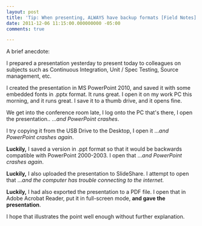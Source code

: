 ```yaml
---
layout: post
title: 'Tip: When presenting, ALWAYS have backup formats [Field Notes]'
date: 2011-12-06 11:15:00.000000000 -05:00
comments: true

---
```

A brief anecdote:

I prepared a presentation yesterday to present today to colleagues on subjects such as Continuous Integration, Unit / Spec Testing, Source management, etc.

I created the presentation in MS PowerPoint 2010, and saved it with some embedded fonts in .pptx format. It runs great. I open it on my work PC this morning, and it runs great. I save it to a thumb drive, and it opens fine.

We get into the conference room late, I log onto the PC that's there, I open the presentation..
...*and PowerPoint crashes*.

I try copying it from the USB Drive to the Desktop, I open it ...*and PowerPoint crashes again*.

**Luckily,** I saved a version in .ppt format so that it would be backwards compatible with PowerPoint 2000-2003. I open that ...*and PowerPoint crashes again*.

**Luckily,** I also uploaded the presentation to SlideShare. I attempt to open that ...*and the computer has trouble connecting to the internet.*

**Luckily,** I had also exported the presentation to a PDF file. I open that in Adobe Acrobat Reader, put it in full-screen mode, **and gave the presentation**.


I hope that illustrates the point well enough without further explanation.
